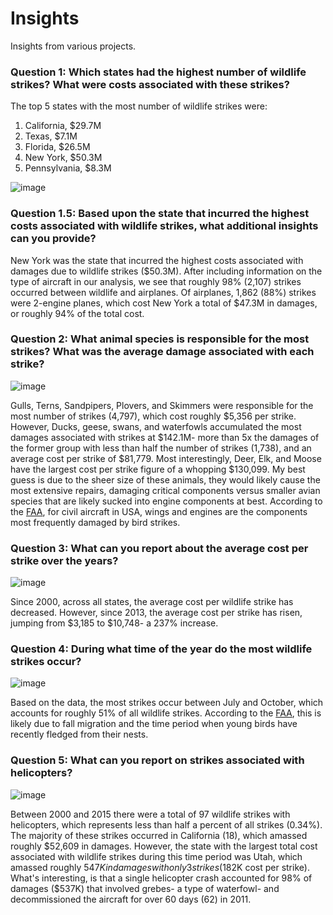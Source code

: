 # Insights
Insights from various projects.

### Question 1: Which states had the highest number of wildlife strikes? What were costs associated with these strikes?

The top 5 states with the most number of wildlife strikes were:
1. California, $29.7M
2. Texas, $7.1M
3. Florida, $26.5M
4. New York, $50.3M
5. Pennsylvania, $8.3M
   
![image](https://github.com/user-attachments/assets/969aea91-6ca1-4b31-88bd-04d259778407)

### Question 1.5: Based upon the state that incurred the highest costs associated with wildlife strikes, what additional insights can you provide?

New York was the state that incurred the highest costs associated with damages due to wildlife strikes ($50.3M). After including information on the type of aircraft in our analysis, we see that roughly 98% (2,107) strikes occurred between wildlife and airplanes. Of airplanes, 1,862 (88%) strikes were 2-engine planes, which cost New York a total of $47.3M in damages, or roughly 94% of the total cost.


### Question 2: What animal species is responsible for the most strikes? What was the average damage associated with each strike?

![image](https://github.com/user-attachments/assets/d3a6f753-78dc-44e1-9205-fdfb215b2195)

Gulls, Terns, Sandpipers, Plovers, and Skimmers were responsible for the most number of strikes (4,797), which cost roughly $5,356 per strike. However, Ducks, geese, swans, and waterfowls accumulated the most damages associated with strikes at $142.1M- more than 5x the damages of the former group with less than half the number of strikes (1,738), and an average cost per strike of $81,779. Most interestingly, Deer, Elk, and Moose have the largest cost per strike figure of a whopping $130,099. My best guess is due to the sheer size of these animals, they would likely cause the most extensive repairs, damaging critical components versus smaller avian species that are likely sucked into engine components at best. According to the [FAA](https://www.faa.gov/airports/airport_safety/wildlife/faq), for civil aircraft in USA, wings and engines are the components most frequently damaged by bird strikes.


### Question 3: What can you report about the average cost per strike over the years? 

![image](https://github.com/user-attachments/assets/0c20e41e-7d08-4584-af39-88859a6dc1e3)

Since 2000, across all states, the average cost per wildlife strike has decreased. However, since 2013, the average cost per strike has risen, jumping from $3,185 to $10,748- a 237% increase. 


### Question 4: During what time of the year do the most wildlife strikes occur? 

![image](https://github.com/user-attachments/assets/4f439f56-1372-4bc7-a348-a9f22d244534)

Based on the data, the most strikes occur between July and October, which accounts for roughly 51% of all wildlife strikes. According to the [FAA](https://www.faa.gov/airports/airport_safety/wildlife/faq), this is likely due to fall migration and the time period when young birds have recently fledged from their nests.


### Question 5: What can you report on strikes associated with helicopters?

![image](https://github.com/user-attachments/assets/7f007bd5-be53-4c44-b540-d463cfe18455)


Between 2000 and 2015 there were a total of 97 wildlife strikes with helicopters, which represents less than half a percent of all strikes (0.34%). The majority of these strikes occurred in California (18), which amassed roughly $52,609 in damages. However, the state with the largest total cost associated with wildlife strikes during this time period was Utah, which amassed roughly $547K in damages with only 3 strikes ($182K cost per strike). What's interesting, is that a single helicopter crash accounted for 98% of damages ($537K) that involved grebes- a type of waterfowl- and decommissioned the aircraft for over 60 days (62) in 2011.
